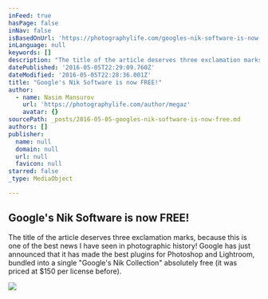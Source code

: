 ```yaml
---
inFeed: true
hasPage: false
inNav: false
isBasedOnUrl: 'https://photographylife.com/googles-nik-software-is-now-free'
inLanguage: null
keywords: []
description: "The title of the article deserves three exclamation marks, because this is one of the best news I have seen in photographic history! Google has just announced that it has made the best plugins for Photoshop and Lightroom, bundled into a single \"Google's Nik Collection\" absolutely free (it was priced at $150 per license before)."
datePublished: '2016-05-05T22:29:09.760Z'
dateModified: '2016-05-05T22:28:36.001Z'
title: "Google's Nik Software is now FREE!"
author:
  - name: Nasim Mansurov
    url: 'https://photographylife.com/author/megaz'
    avatar: {}
sourcePath: _posts/2016-05-05-googles-nik-software-is-now-free.md
authors: []
publisher:
  name: null
  domain: null
  url: null
  favicon: null
starred: false
_type: MediaObject

---
```

<article style=""><h1>Google's Nik Software is now FREE!</h1><p>The title of the article deserves three exclamation marks, because this is one of the best news I have seen in photographic history! Google has just announced that it has made the best plugins for Photoshop and Lightroom, bundled into a single "Google's Nik Collection" absolutely free (it was priced at $150 per license before).</p><img src="https://s3-us-west-2.amazonaws.com/the-grid-img/p/a7b928d0082562c183b1dcfe6668062723b7759d.png" /></article>